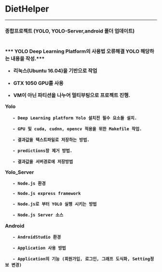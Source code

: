 # DietHelper
<hr/>
<h3>종합프로젝트 (YOLO, YOLO-Server,android 폴더 업데이트)<h3> <br>
*** YOLO Deep Learning Platform의 사용법 오류해결 YOLO 해당하는 내용을 작성.***
  
- 리눅스(Ubuntu 16.04)을 기반으로 작업

- GTX 1050 GPU를 사용

- VM이 아닌 파티션을 나누어 멀티부팅으로 프로젝트 진행.

Yolo 
       
       - Deep Learning platform Yolo 설치전 필수 요소들 설치.
       
       - GPU 및 cuda, cudnn, opencv 적용을 위한 Makefile 작업.
       
       - 결과값을 텍스트파일로 저장하는 방법.
       
       - predictions창 제거 방법.
       
       - 결과값을 서버경로에 저장방법
       
Yolo_Server
       
       - Node.js 환경
       
       - Node.js express framework
       
       - Node.js로 부터 YOLO 실행 시키는 방법
       
       - Node.js Server 소스


Android 

       - AndroidStudio 환경
       
       - Application 사용 방법
       
       - Application의 기능 (회원가입, 로그인, 그래프 도식화, Setting정보 변경)
